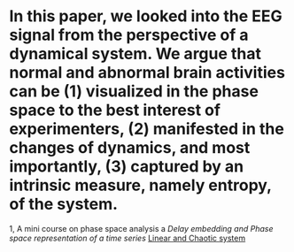 # In this paper, we looked into the EEG signal from the perspective of a dynamical system. We argue that normal and abnormal brain activities can be (1) visualized in the phase space to the best interest of experimenters, (2) manifested in the changes of dynamics, and most importantly, (3) captured by an intrinsic measure, namely entropy, of the system.

1, A mini course on phase space analysis
a _Delay embedding and Phase space representation of a time series_
[Linear and Chaotic system](https://github.com/wangjing0/Entropy-is-all-she-cares/blob/main/Fig1.png)
